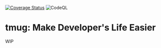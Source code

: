 [![Coverage Status](https://coveralls.io/repos/github/i386x/tmug/badge.svg?branch=main)](https://coveralls.io/github/i386x/tmug?branch=main)
![CodeQL](https://github.com/i386x/tmug/actions/workflows/codeql.yml/badge.svg)

# tmug: Make Developer's Life Easier

WIP
